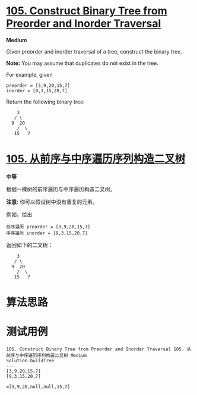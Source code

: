 # [105. Construct Binary Tree from Preorder and Inorder Traversal][enTitle]

**Medium**

Given preorder and inorder traversal of a tree, construct the binary tree.

**Note:**  You may assume that duplicates do not exist in the tree.

For example, given

```
preorder = [3,9,20,15,7]
inorder = [9,3,15,20,7]
```

Return the following binary tree:

```
    3
   / \
  9  20
    /  \
   15   7
```
# [105. 从前序与中序遍历序列构造二叉树][cnTitle]

**中等**

根据一棵树的前序遍历与中序遍历构造二叉树。

**注意:**  你可以假设树中没有重复的元素。

例如，给出

```
前序遍历 preorder = [3,9,20,15,7]
中序遍历 inorder = [9,3,15,20,7]
```

返回如下的二叉树：

```
    3
   / \
  9  20
    /  \
   15   7
```


# 算法思路

# 测试用例
```
105. Construct Binary Tree from Preorder and Inorder Traversal 105. 从前序与中序遍历序列构造二叉树 Medium
Solution.buildTree
---
[3,9,20,15,7]
[9,3,15,20,7]

=[3,9,20,null,null,15,7]
```

[enTitle]: https://leetcode.com/problems/construct-binary-tree-from-preorder-and-inorder-traversal/
[cnTitle]: https://leetcode-cn.com/problems/construct-binary-tree-from-preorder-and-inorder-traversal/
